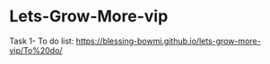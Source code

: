 # Lets-Grow-More-vip

Task 1- To do list: https://blessing-bowmi.github.io/lets-grow-more-vip/To%20do/
